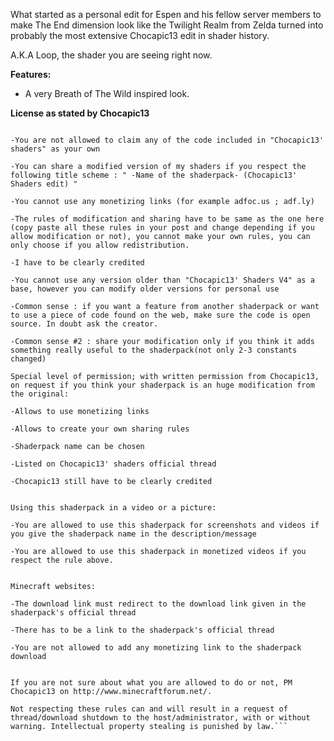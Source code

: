 What started as a personal edit for Espen and his fellow server members to make The End dimension look like the Twilight Realm from Zelda
turned into probably the most extensive Chocapic13 edit in shader history. 

A.K.A Loop, the shader you are seeing right now.

**Features:**

- A very Breath of The Wild inspired look.






**License as stated by Chocapic13**

```Sharing a modified version of my shaders:

-You are not allowed to claim any of the code included in "Chocapic13' shaders" as your own

-You can share a modified version of my shaders if you respect the following title scheme : " -Name of the shaderpack- (Chocapic13' Shaders edit) "

-You cannot use any monetizing links (for example adfoc.us ; adf.ly)

-The rules of modification and sharing have to be same as the one here (copy paste all these rules in your post and change depending if you allow modification or not), you cannot make your own rules, you can only choose if you allow redistribution.

-I have to be clearly credited

-You cannot use any version older than "Chocapic13' Shaders V4" as a base, however you can modify older versions for personal use

-Common sense : if you want a feature from another shaderpack or want to use a piece of code found on the web, make sure the code is open source. In doubt ask the creator.

-Common sense #2 : share your modification only if you think it adds something really useful to the shaderpack(not only 2-3 constants changed)

Special level of permission; with written permission from Chocapic13, on request if you think your shaderpack is an huge modification from the original:

-Allows to use monetizing links

-Allows to create your own sharing rules

-Shaderpack name can be chosen

-Listed on Chocapic13' shaders official thread

-Chocapic13 still have to be clearly credited


Using this shaderpack in a video or a picture:

-You are allowed to use this shaderpack for screenshots and videos if you give the shaderpack name in the description/message

-You are allowed to use this shaderpack in monetized videos if you respect the rule above.


Minecraft websites:

-The download link must redirect to the download link given in the shaderpack's official thread

-There has to be a link to the shaderpack's official thread

-You are not allowed to add any monetizing link to the shaderpack download


If you are not sure about what you are allowed to do or not, PM Chocapic13 on http://www.minecraftforum.net/.

Not respecting these rules can and will result in a request of thread/download shutdown to the host/administrator, with or without warning. Intellectual property stealing is punished by law.```
